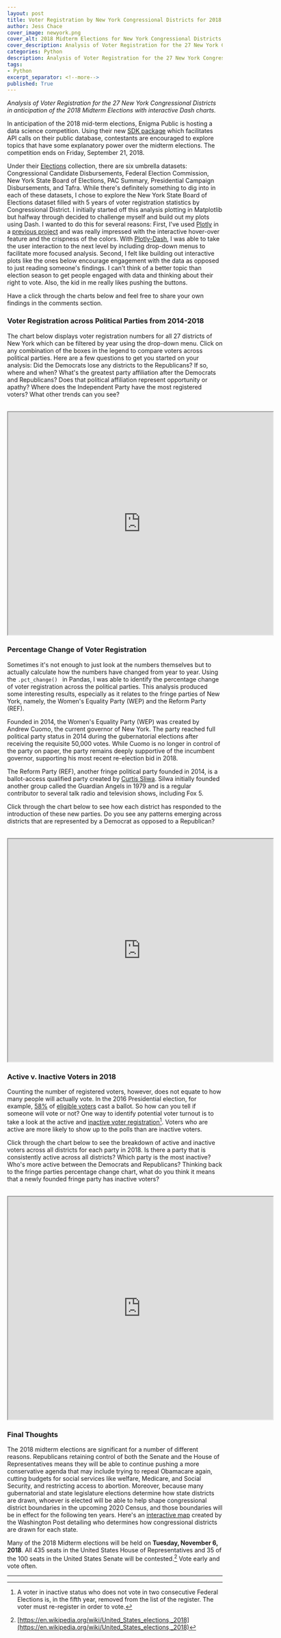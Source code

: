 ```yaml
---
layout: post
title: Voter Registration by New York Congressional Districts for 2018 Midterm Elections
author: Jess Chace
cover_image: newyork.png
cover_alt: 2018 Midterm Elections for New York Congressional Districts
cover_description: Analysis of Voter Registration for the 27 New York Congressional Districts prior to 2018 Midterm Elections.  
categories: Python
description: Analysis of Voter Registration for the 27 New York Congressional Districts in anticipation of the 2018 Midterm Elections
tags:
- Python
excerpt_separator: <!--more-->
published: True
---
```


*Analysis of Voter Registration for the 27 New York Congressional Districts in anticipation of the 2018 Midterm Elections with interactive Dash charts.*

<!--more-->

In anticipation of the 2018 mid-term elections, Enigma Public is hosting a data science competition.  Using their new [SDK package](https://pypi.org/project/enigma-sdk/) which facilitates API calls on their public database, contestants are encouraged to explore topics that have some explanatory power over the midterm elections.  The competition ends on Friday, September 21, 2018.    

Under their [Elections](https://public.enigma.com/browse/tag/elections/34) collection, there are six umbrella datasets: Congressional Candidate Disbursements, Federal Election Commission, New York State Board of Elections, PAC Summary, Presidential Campaign Disbursements, and Tafra.  While there's definitely something to dig into in each of these datasets, I chose to explore the New York State Board of Elections dataset filled with 5 years of voter registration statistics by Congressional District.  I initially started off this analysis plotting in Matplotlib but halfway through decided to challenge myself and build out my plots using Dash.  I wanted to do this for several reasons: First, I've used [Plotly](https://plot.ly/#/) in a [previous project](https://thedatasleuth.github.io/predictive-modeling/2018/05/21/Predicting-Titanic-Survivability-Odds-Using-Machine-Learning.html) and was really impressed with the interactive hover-over feature and the crispness of the colors.  With [Plotly-Dash](https://plot.ly/products/dash/), I was able to take the user interaction to the next level by including drop-down menus to facilitate more focused analysis.  Second, I felt like building out interactive plots like the ones below encourage engagement with the data as opposed to just reading someone's findings.  I can't think of a better topic than election season to get people engaged with data and thinking about their right to vote.  Also, the kid in me really likes pushing the buttons.  

Have a click through the charts below and feel free to share your own findings in the comments section.

### Voter Registration across Political Parties from 2014-2018

The chart below displays voter registration numbers for all 27 districts of New York which can be filtered by year using the drop-down menu.  Click on any combination of the boxes in the legend to compare voters across political parties.  Here are a few questions to get you started on your analysis:  Did the Democrats lose any districts to the Republicans?  If so, where and when?  What's the greatest party affiliation after the Democrats and Republicans?  Does that political affiliation represent opportunity or apathy?  Where does the Independent Party have the most registered voters?  What other trends can you see?

<br>

<iframe src="https://ny-districts-by-year.herokuapp.com/" width="620px" height="520px"></iframe>

### Percentage Change of Voter Registration

Sometimes it's not enough to just look at the numbers themselves but to actually calculate how the numbers have changed from year to year.  Using the ``.pct_change() `` in Pandas, I was able to identify the percentage change of voter registration across the political parties.  This analysis produced some interesting results, especially as it relates to the fringe parties of New York, namely, the Women's Equality Party (WEP) and the Reform Party (REF).  

Founded in 2014, the Women's Equality Party (WEP) was created by Andrew Cuomo, the current governor of New York.  The party reached full political party status in 2014 during the gubernatorial elections after receiving the requisite 50,000 votes.  While Cuomo is no longer in control of the party on paper, the party remains deeply supportive of the incumbent governor, supporting his most recent re-election bid in 2018.

The Reform Party (REF), another fringe political party founded in 2014, is a ballot-access qualified party created by [Curtis Sliwa](https://www.nyreformparty.com/endorsements).  Silwa initially founded another group called the Guardian Angels in 1979 and is a regular contributor to several talk radio and television shows, including Fox 5.  

Click through the chart below to see how each district has responded to the introduction of these new parties.  Do you see any patterns emerging across districts that are represented by a Democrat as opposed to a Republican?

<br>

<iframe src="https://ny-congressional-districts.herokuapp.com/" width="620px" height="520px"></iframe>

<!-- District 1, located in Eastern Long Island, District 2, located on Southern Long Island, and Districts 23 and 27, both located in Western New York, all of which are represented by a Republican congressman, show a significant percentage change in voter registration for the WEP party in 2016.  Similarly, for Democrat-represented districts like District 3 located in Northern Long Island, District 7, located in Queens, District 18, located in Orange, Putnam, Southern Dutchess, and Northeastern Westchester, District 20, located in Albany and Schenectady, all saw a huge spike in WEP registration in 2016.    

For the REF party, there was some increase in Republican-represented districts like District 19 in the Hudson Valley and District 24 in Cayuga, Onondaga, Wayne counties in 2016 and District 2, located in Southern Long Island and District 23 located in Western New York in 2017.  The REF party increased its voter registration percentage significantly two years in a row in District 22 located in Central New York.

For Democrat-represented districts, the REF party also increased its voter share most significantly in District 18 in Orange, Putnam, Southern Dutchess, and Northeastern Westchester counties in 2016, and in District 3, Northern Long Island and District 4, Central and Southern Nassau County, and to a lesser extent District 5, Queens, and District 10, an amalgamation of the Upper West Side, the Financial District, Greenwich Village, and Borough Park in Brooklyn, District 16, Northern Bronx and Southern Westchester and District 20 Albany and Schenectady in 2017. -->

### Active v. Inactive Voters in 2018

Counting the number of registered voters, however, does not equate to how many people will actually vote.  In the 2016 Presidential election, for example, [58%](https://www.pbs.org/newshour/politics/voter-turnout-2016-elections) of [eligible voters](https://en.wikipedia.org/wiki/Voter_turnout) cast a ballot.  So how can you tell if someone will vote or not?  One way to identify potential voter turnout is to take a look at the active and [inactive voter registration](http://vote.nyc.ny.us/html/voters/faq.shtml)[^1].  Voters who are active are more likely to show up to the polls than are inactive voters.  

Click through the chart below to see the breakdown of active and inactive voters across all districts for each party in 2018.  Is there a party that is consistently active across all districts?  Which party is the most inactive?  Who's more active between the Democrats and Republicans?  Thinking back to the fringe parties percentage change chart, what do you think it means that a newly founded fringe party has inactive voters?

<br>

<iframe src="https://active-inactive-ny-voters2.herokuapp.com/" width="620px" height="520px"></iframe>

### Final Thoughts

The 2018 midterm elections are significant for a number of different reasons.  Republicans retaining control of both the Senate and the House of Representatives means they will be able to continue pushing a more conservative agenda that may include trying to repeal Obamacare again, cutting budgets for social services like welfare, Medicare, and Social Security, and restricting access to abortion.  Moreover, because many gubernatorial and state legislature elections determine how state districts are drawn, whoever is elected will be able to help shape congressional district boundaries in the upcoming 2020 Census, and those boundaries will be in effect for the following ten years.  Here's an [interactive map](https://www.washingtonpost.com/graphics/2018/politics/governors-redistricting/?utm_term=.4dd62658f59e) created by the Washington Post detailing who determines how congressional districts are drawn for each state.

Many of the 2018 Midterm elections will be held on **Tuesday, November 6, 2018**.  All 435 seats in the United States House of Representatives and 35 of the 100 seats in the United States Senate will be contested.[^2]  Vote early and vote often.    

---

[^1]: A voter in inactive status who does not vote in two consecutive Federal Elections is, in the fifth year, removed from the list of the register. The voter must re-register in order to vote.
[^2]: [https://en.wikipedia.org/wiki/United_States_elections,_2018](https://en.wikipedia.org/wiki/United_States_elections,_2018)
